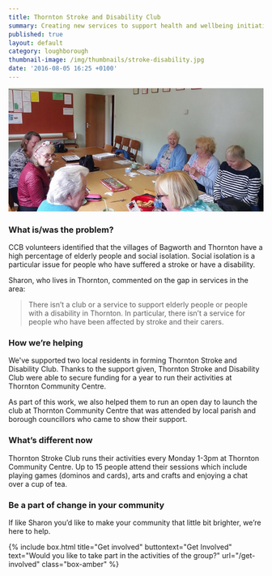 ```yaml
---
title: Thornton Stroke and Disability Club
summary: Creating new services to support health and wellbeing initiatives.
published: true
layout: default
category: loughborough
thumbnail-image: /img/thumbnails/stroke-disability.jpg
date: '2016-08-05 16:25 +0100'
---
```


![Thornton Stroke and Disability Club Service Users](/img/stroke-disability.jpg)

### What is/was the problem? 

CCB volunteers identified that the villages of Bagworth and Thornton have a high percentage of elderly people and social isolation. Social isolation is a particular issue for people who have suffered a stroke or have a disability.

Sharon, who lives in Thornton, commented on the gap in services in the area: 

> There isn’t a club or a service to support elderly people or people with a disability in Thornton. In particular, there isn’t a service for people who have been affected by stroke and their carers.

### How we’re helping 

We've supported two local residents in forming Thornton Stroke and Disability Club. Thanks to the support given, Thornton Stroke and Disability Club were able to secure funding for a year to run their activities at Thornton Community Centre. 

As part of this work, we also helped them to run an open day to launch the club at Thornton Community Centre that was attended by local parish and borough councillors who came to show their support.

### What’s different now 

Thornton Stroke Club runs their activities every Monday 1-3pm at Thornton Community Centre. Up to 15 people attend their sessions which include playing games (dominos and cards), arts and crafts and enjoying a chat over a cup of tea.

### Be a part of change in your community

If like Sharon you’d like to make your community that little bit brighter, we’re here to help. 

{% include box.html title="Get involved" buttontext="Get Involved" text="Would you like to take part in the activities of the group?" url="/get-involved" class="box-amber"  %}
